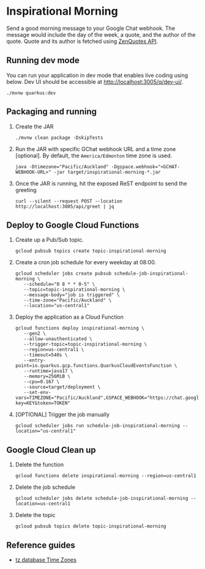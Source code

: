 # Inspirational Morning

Send a good morning message to your Google Chat webhook. The message would include the day of the week, a quote, and the author of the quote. Quote and its author is fetched using [ZenQuotes API](https://zenquotes.io/).

## Running dev mode

You can run your application in dev mode that enables live coding using below. Dev UI should be accessible at [http://localhost:3005/q/dev-ui/](http://localhost:3005/q/dev-ui/).

```shell
./mvnw quarkus:dev
```

## Packaging and running

1. Create the JAR

   ```shell
   ./mvnw clean package -DskipTests
   ```

2. Run the JAR with specific GChat webhook URL and a time zone [optional]. By default, the `America/Edmonton` time zone is used.

   ```shell
   java -Dtimezone="Pacific/Auckland" -Dgspace.webhook="<GCHAT-WEBHOOK-URL>" -jar target/inspirational-morning-*.jar
   ```

3. Once the JAR is running, hit the exposed ReST endpoint to send the greeting

   ```shell
   curl --silent --request POST --location http://localhost:3005/api/greet | jq
   ```

## Deploy to Google Cloud Functions

1. Create up a Pub/Sub topic.

   ```shell
   gcloud pubsub topics create topic-inspirational-morning
   ```

2. Create a cron job schedule for every weekday at 08:00.

   ```shell
   gcloud scheduler jobs create pubsub schedule-job-inspirational-morning \
      --schedule="0 8 * * 0-5" \
      --topic=topic-inspirational-morning \
      --message-body="job is triggered" \
      --time-zone="Pacific/Auckland" \
      --location="us-central1"
   ```

3. Deploy the application as a Cloud Function

   ```shell
   gcloud functions deploy inspirational-morning \
      --gen2 \
      --allow-unauthenticated \
      --trigger-topic=topic-inspirational-morning \
      --region=us-central1 \
      --timeout=540s \
      --entry-point=io.quarkus.gcp.functions.QuarkusCloudEventsFunction \
      --runtime=java17 \
      --memory=256MiB \
      --cpu=0.167 \
      --source=target/deployment \
      --set-env-vars=TIMEZONE="Pacific/Auckland",GSPACE_WEBHOOK="https://chat.googleapis.com/v1/spaces/SPACE_ID/messages?key=KEY&token=TOKEN"
   ```

4. [OPTIONAL] Trigger the job manually

   ```shell
   gcloud scheduler jobs run schedule-job-inspirational-morning --location="us-central1"
   ```

## Google Cloud Clean up

1. Delete the function

   ```shell
   gcloud functions delete inspirational-morning --region=us-central1
   ```

2. Delete the job schedule

   ```shell
   gcloud scheduler jobs delete schedule-job-inspirational-morning --location=us-central1
   ```

3. Delete the topic

   ```shell
   gcloud pubsub topics delete topic-inspirational-morning
   ```

## Reference guides

- [tz database Time Zones](https://en.wikipedia.org/wiki/List_of_tz_database_time_zones)
